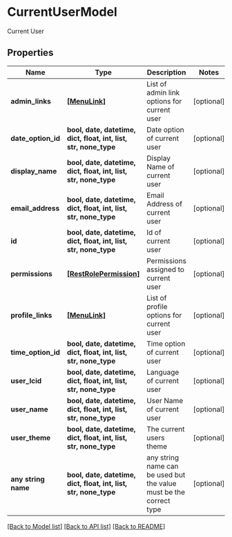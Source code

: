 # CurrentUserModel

Current User

## Properties
Name | Type | Description | Notes
------------ | ------------- | ------------- | -------------
**admin_links** | [**[MenuLink]**](MenuLink.md) | List of admin link options for current user | [optional] 
**date_option_id** | **bool, date, datetime, dict, float, int, list, str, none_type** | Date option of current user | [optional] 
**display_name** | **bool, date, datetime, dict, float, int, list, str, none_type** | Display Name of current user | [optional] 
**email_address** | **bool, date, datetime, dict, float, int, list, str, none_type** | Email Address of current user | [optional] 
**id** | **bool, date, datetime, dict, float, int, list, str, none_type** | Id of current user | [optional] 
**permissions** | [**[RestRolePermission]**](RestRolePermission.md) | Permissions assigned to current user | [optional] 
**profile_links** | [**[MenuLink]**](MenuLink.md) | List of profile options for current user | [optional] 
**time_option_id** | **bool, date, datetime, dict, float, int, list, str, none_type** | Time option of current user | [optional] 
**user_lcid** | **bool, date, datetime, dict, float, int, list, str, none_type** | Language of current user | [optional] 
**user_name** | **bool, date, datetime, dict, float, int, list, str, none_type** | User Name of current user | [optional] 
**user_theme** | **bool, date, datetime, dict, float, int, list, str, none_type** | The current users theme | [optional] 
**any string name** | **bool, date, datetime, dict, float, int, list, str, none_type** | any string name can be used but the value must be the correct type | [optional]

[[Back to Model list]](../README.md#documentation-for-models) [[Back to API list]](../README.md#documentation-for-api-endpoints) [[Back to README]](../README.md)


